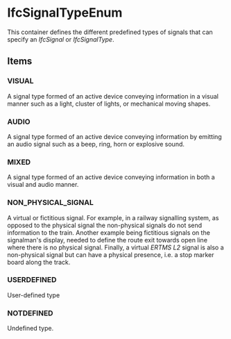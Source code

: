 # IfcSignalTypeEnum

This container defines the different predefined types of signals that can specify an _IfcSignal_  or _IfcSignalType_.

## Items

### VISUAL
A signal type formed of an active device conveying information in a visual manner such as a light, cluster of lights, or mechanical moving shapes.

### AUDIO
A signal type formed of an active device conveying information by emitting an audio signal such as a  beep, ring, horn or explosive sound.

### MIXED
A signal type formed of an active device conveying information in both a visual and audio manner.

### NON_PHYSICAL_SIGNAL
A virtual or fictitious signal. For example, in a railway signalling system, as opposed to the physical signal the non-physical signals do not send information to the train. Another example being fictitious signals on the signalman's display, needed to define the route exit towards open line where there is no physical signal. Finally, a virtual *ERTMS L2* signal is also a non-physical signal but can have a physical presence, i.e. a stop marker board along the track.

### USERDEFINED
User-defined type

### NOTDEFINED
Undefined type.
